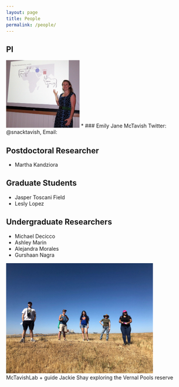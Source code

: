 ```yaml
---
layout: page
title: People
permalink: /people/
---
```

## PI
<img src="/assets/teaching.jpg" alt="Drawing" style="width: 200px;"/>
* ### Emily Jane McTavish
Twitter: @snacktavish, Email: <ejmctavish@ucmerced.edu>



## Postdoctoral Researcher

* Martha Kandziora


## Graduate Students

* Jasper Toscani Field
* Lesly Lopez

## Undergraduate Researchers

* Michael Decicco
* Ashley Marin
* Alejandra Morales
* Gurshaan Nagra


<img src="/assets/vernal.jpg" alt="Drawing" style="width: 400px;"/><br>
McTavishLab + guide Jackie Shay exploring the Vernal Pools reserve
